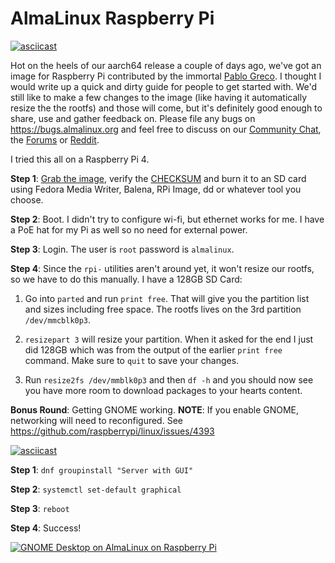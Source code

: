 # AlmaLinux Raspberry Pi

[![asciicast](https://asciinema.org/a/423618.svg)](https://asciinema.org/a/423618)

Hot on the heels of our aarch64 release a couple of days ago, we've got an image for Raspberry Pi contributed by the immortal [Pablo Greco](https://twitter.com/pablosgreco). I thought I would write up a quick and dirty guide for people to get started with. We'd still like to make a few changes to the image (like having it automatically resize the the rootfs) and those will come, but it's definitely good enough to share, use and gather feedback on. Please file any bugs on https://bugs.almalinux.org and feel free to discuss on our [Community Chat](https://chat.almalinux.org), the [Forums](https://almalinux.discourse.group/t/about-the-raspberry-pi-category/333) or [Reddit](https://www.reddit.com/r/AlmaLinux/).

I tried this all on a Raspberry Pi 4.

**Step 1**: [Grab the image](https://repo.almalinux.org/rpi/images/AlmaLinux-8-aarch64-RaspberryPI-Minimal-4-sda.raw.xz), verify the [CHECKSUM](https://repo.almalinux.org/rpi/images/CHECKSUM) and burn it to an SD card using Fedora Media Writer, Balena, RPi Image, dd or whatever tool you choose.

**Step 2**: Boot. I didn't try to configure wi-fi, but ethernet works for me. I have a PoE hat for my Pi as well so no need for external power.

**Step 3**: Login. The user is `root` password is `almalinux`.

**Step 4**: Since the `rpi-` utilities aren't around yet, it won't resize our rootfs, so we have to do this manually. I have a 128GB SD Card:

1. Go into `parted` and run `print free`. That will give you the partition list and sizes including free space. The rootfs lives on the 3rd partition `/dev/mmcblk0p3`.

2. `resizepart 3` will resize your partition. When it asked for the end I just did 128GB which was from the output of the earlier `print free` command. Make sure to `quit` to save your changes.

3. Run `resize2fs /dev/mmblk0p3` and then `df -h` and you should now see you have more room to download packages to your hearts content.

**Bonus Round**: Getting GNOME working.
**NOTE**: If you enable GNOME, networking will need to reconfigured. See https://github.com/raspberrypi/linux/issues/4393

[![asciicast](https://asciinema.org/a/423622.svg)](https://asciinema.org/a/423622)

**Step 1**: `dnf groupinstall "Server with GUI"`

**Step 2**: `systemctl set-default graphical`

**Step 3**: `reboot`

**Step 4**: Success!

[![GNOME Desktop on AlmaLinux on Raspberry Pi](https://res.cloudinary.com/marcomontalbano/image/upload/v1625268695/video_to_markdown/images/youtube--HbPRKJrYFbQ-c05b58ac6eb4c4700831b2b3070cd403.jpg)](https://youtu.be/HbPRKJrYFbQ "GNOME Desktop on AlmaLinux on Raspberry Pi")
